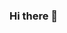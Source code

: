 ### Hi there 👋

<!--
**fraluegut/fraluegut** is a ✨ _special_ ✨ repository because its `README.md` (this file) appears on your GitHub profile.

Here are some ideas to get you started:

- 🔭 I’m currently working on Ericcson Networks Automation through Intive.
- 🌱 I’m currently learning Machine Learning and Math.
- 👯 I’m looking to collaborate on everything.
- 💬 Ask me about whatever.
- 🎓 [Master from UNED (Spain) Big Data and Data Science]
- 🏅 Enjoy challenging myself in [ML competitions](https://www.kaggle.com/javierluengo)

[Check out my website](https://fjavierluengo.es/) with my blog, publications and portfolio.

[![Linkedin](https://img.shields.io/badge/-LinkedIn-306EA8?style=flat&logo=Linkedin&logoColor=white&link=https://www.linkedin.com/in/javier-luengo/)](https://www.linkedin.com/in/javier-luengo/) 
[![GitHub](https://img.shields.io/badge/-GitHub-2F2F2F?style=flat&logo=github&logoColor=white&link=https://github.com/fraluegut)](https://github.com/fraluegut)
[![Twitter](https://img.shields.io/badge/-Twitter-4B9AE5?style=flat&logo=Twitter&logoColor=white&link=https://twitter.com/FcoJavierLuengo)](https://twitter.com/FcoJavierLuengo)
[![Kaggle](https://img.shields.io/badge/-Kaggle-5DB0DB?style=flat&logo=Kaggle&logoColor=white&link=https://www.kaggle.com/javierluengo)](https://www.kaggle.com/javierluengo)


![GitHub stats](https://github-readme-stats.vercel.app/api?username=fraluegut&show_icons=true&count_private=true&theme=algolia&hide_rank=true&custom_title=GitHub%20Stats&include_all_commits=true&hide=issues,contribs&hide_title=false&line_height=24&card_width=285)
![Languages](https://github-readme-stats.vercel.app/api/top-langs/?username=fraluegut&layout=compact&hide=jupyter%20notebook&theme=algolia&custom_title=Top%20Languages&langs_count=4)
